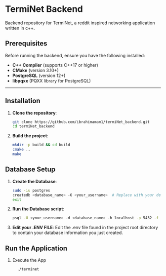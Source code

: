 # TermiNet Backend

Backend repository for TermiNet, a reddit inspired networking application written in c++.

## Prerequisites

Before running the backend, ensure you have the following installed:
- **C++ Compiler** (supports C++17 or higher)
- **CMake** (version 3.10+)
- **PostgreSQL** (version 12+)
- **libpqxx** (PQXX library for PostgreSQL)

---

## Installation

1. **Clone the repository**:
   ```bash
   git clone https://github.com/ibrahimamam1/termiNet_backend.git
   cd termiNet_backend

2. **Build the project**:
    ```bash
    mkdir -p build && cd build
    cmake ..
    make

## Database Setup

1. **Create the Database**:
    ```bash
    sudo -iu postgres 
    createdb <database_name> -O <your_username>  # Replace with your details
    exit

2. **Run the Database script**:
   ```bash
   psql -U <your_username> -d <database_name> -h localhost -p 5432 -f sql/run_all.sql

3. **Edit your .ENV FILE**:
   Edit the .env file found in the project root directory to contain your database information you just created.

## Run the Application
1. Execute the App
    ```bash
      ./terminet
